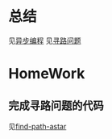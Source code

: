 # 总结
见[异步编程](https://www.yuque.com/wendraw/fe/asynchronous-programming)
见[寻路问题](https://www.yuque.com/wendraw/fe/find-path)

# HomeWork
## 完成寻路问题的代码
见[find-path-astar](https://github.com/wendraw/Frontend-01-Template/blob/master/week11/find-path-astar.html)
